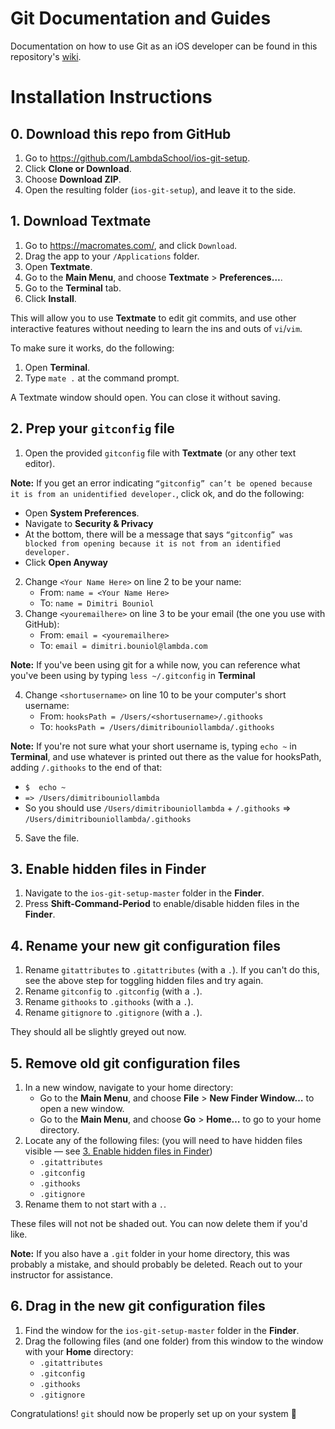 # Git Documentation and Guides

Documentation on how to use Git as an iOS developer can be found in this repository's [wiki](https://github.com/LambdaSchool/ios-git-setup/wiki).

# Installation Instructions

## 0. Download this repo from GitHub

1. Go to https://github.com/LambdaSchool/ios-git-setup.
2. Click **Clone or Download**.
3. Choose **Download ZIP**.
4. Open the resulting folder (`ios-git-setup`), and leave it to the side.

## 1. Download Textmate

1. Go to https://macromates.com/, and click `Download`.
2. Drag the app to your `/Applications` folder.
3. Open **Textmate**.
4. Go to the **Main Menu**, and choose **Textmate** > **Preferences…**.
5. Go to the **Terminal** tab.
6. Click **Install**.

This will allow you to use **Textmate** to edit git commits, and use other interactive features without needing to learn the ins and outs of `vi`/`vim`.

To make sure it works, do the following:
1. Open **Terminal**.
2. Type `mate .` at the command prompt.

A Textmate window should open. You can close it without saving.

## 2. Prep your `gitconfig` file

1. Open the provided `gitconfig` file with **Textmate** (or any other text editor).
    
**Note:** If you get an error indicating `“gitconfig” can’t be opened because it is from an unidentified developer.`, click ok, and do the following:

- Open **System Preferences**.
- Navigate to **Security & Privacy**
- At the bottom, there will be a message that says `“gitconfig” was blocked from opening because it is not from an identified developer.`
- Click **Open Anyway**

2. Change `<Your Name Here>` on line 2 to be your name:
    - From: 	`name = <Your Name Here>`
    - To:	`name = Dimitri Bouniol`
3. Change `<youremailhere>` on line 3 to be your email (the one you use with GitHub):
    - From: 	`email = <youremailhere>`
    - To:	`email = dimitri.bouniol@lambda.com`
    
**Note:** If you've been using git for a while now, you can reference what you've been using by typing `less ~/.gitconfig` in **Terminal**

4. Change `<shortusername>` on line 10 to be your computer's short username:
    - From: 	`hooksPath = /Users/<shortusername>/.githooks`
    - To:	`hooksPath = /Users/dimitribouniollambda/.githooks`
    
**Note:** If you're not sure what your short username is, typing `echo ~` in **Terminal**, and use whatever is printed out there as the value for hooksPath, adding `/.githooks` to the end of that:

- `$  echo ~`
- `=> /Users/dimitribouniollambda`
- So you should use `/Users/dimitribouniollambda` + `/.githooks` => `/Users/dimitribouniollambda/.githooks`
    
5. Save the file.

## 3. Enable hidden files in Finder

1. Navigate to the `ios-git-setup-master` folder in the **Finder**.
2. Press **Shift-Command-Period** to enable/disable hidden files in the **Finder**.

## 4. Rename your new git configuration files

1. Rename `gitattributes` to `.gitattributes` (with a `.`). If you can't do this, see the above step for toggling hidden files and try again.
2. Rename `gitconfig` to `.gitconfig` (with a `.`).
3. Rename `githooks` to `.githooks` (with a `.`).
4. Rename `gitignore` to `.gitignore` (with a `.`).

They should all be slightly greyed out now.

## 5. Remove old git configuration files

1. In a new window, navigate to your home directory:
    - Go to the **Main Menu**, and choose **File** > **New Finder Window…** to open a new window.
    - Go to the **Main Menu**, and choose **Go** > **Home…** to go to your home directory.
2. Locate any of the following files: (you will need to have hidden files visible — see [3. Enable hidden files in Finder](#3-enable-hidden-files-in-finder))
    - `.gitattributes`
    - `.gitconfig`
    - `.githooks`
    - `.gitignore`
3. Rename them to not start with a `.`.

These files will not not be shaded out. You can now delete them if you'd like.

**Note:** If you also have a `.git` folder in your home directory, this was probably a mistake, and should probably be deleted. Reach out to your instructor for assistance.

## 6. Drag in the new git configuration files

1. Find the window for the `ios-git-setup-master` folder in the **Finder**.
2. Drag the following files (and one folder) from this window to the window with your **Home** directory:
    - `.gitattributes`
    - `.gitconfig`
    - `.githooks`
    - `.gitignore`

Congratulations! `git` should now be properly set up on your system 🎉
